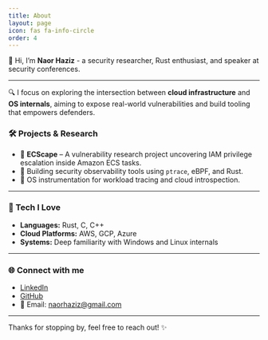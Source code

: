 ```yaml
---
title: About
layout: page
icon: fas fa-info-circle
order: 4
---
```


👋 Hi, I’m **Naor Haziz** - a security researcher, Rust enthusiast, and speaker at security conferences.

---

🔍 I focus on exploring the intersection between **cloud infrastructure** and **OS internals**, aiming to expose real-world vulnerabilities and build tooling that empowers defenders.

### 🛠️ Projects & Research

- 🧪 **ECScape** – A vulnerability research project uncovering IAM privilege escalation inside Amazon ECS tasks.
- 🔧 Building security observability tools using `ptrace`, eBPF, and Rust.
- 🧵 OS instrumentation for workload tracing and cloud introspection.

---

### 🧰 Tech I Love

- **Languages:** Rust, C, C++
- **Cloud Platforms:** AWS, GCP, Azure
- **Systems:** Deep familiarity with Windows and Linux internals

---

### 🌐 Connect with me

- [LinkedIn](https://www.linkedin.com/in/naorhaziz)
- [GitHub](https://github.com/naorhaziz)
- 📧 Email: naorhaziz@gmail.com

---

Thanks for stopping by, feel free to reach out! ✨
